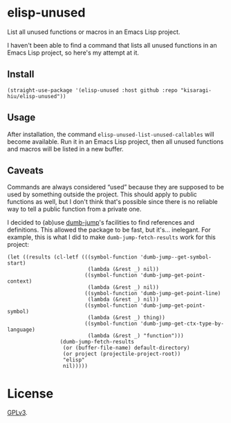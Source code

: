 # elisp-unused

List all unused functions or macros in an Emacs Lisp project.

I haven't been able to find a command that lists all unused functions in an Emacs Lisp project, so here's my attempt at it.

## Install

```elisp
(straight-use-package '(elisp-unused :host github :repo "kisaragi-hiu/elisp-unused"))
```

## Usage

After installation, the command `elisp-unused-list-unused-callables` will become available. Run it in an Emacs Lisp project, then all unused functions and macros will be listed in a new buffer.

## Caveats

Commands are always considered “used” because they are supposed to be used by something outside the project. This should apply to public functions as well, but I don't think that's possible since there is no reliable way to tell a public function from a private one.

I decided to (ab)use [dumb-jump](https://github.com/jacktasia/dumb-jump)'s facilities to find references and definitions. This allowed the package to be fast, but it's… inelegant. For example, this is what I did to make `dumb-jump-fetch-results` work for this project:

```elisp
(let ((results (cl-letf (((symbol-function 'dumb-jump--get-symbol-start)
                          (lambda (&rest _) nil))
                         ((symbol-function 'dumb-jump-get-point-context)
                          (lambda (&rest _) nil))
                         ((symbol-function 'dumb-jump-get-point-line)
                          (lambda (&rest _) nil))
                         ((symbol-function 'dumb-jump-get-point-symbol)
                          (lambda (&rest _) thing))
                         ((symbol-function 'dumb-jump-get-ctx-type-by-language)
                          (lambda (&rest _) "function")))
                 (dumb-jump-fetch-results
                  (or (buffer-file-name) default-directory)
                  (or project (projectile-project-root))
                  "elisp"
                  nil)))))
```

# License

[GPLv3](./LICENSE).
